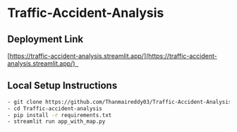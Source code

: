 # Traffic-Accident-Analysis

## Deployment Link

 [https://traffic-accident-analysis.streamlit.app/](https://traffic-accident-analysis.streamlit.app/)  
 
 
 ## Local Setup Instructions

```bash
- git clone https://github.com/Thanmaireddy03/Traffic-Accident-Analysis.git
- cd Traffic-accident-analysis
- pip install -r requirements.txt
- streamlit run app_with_map.py
